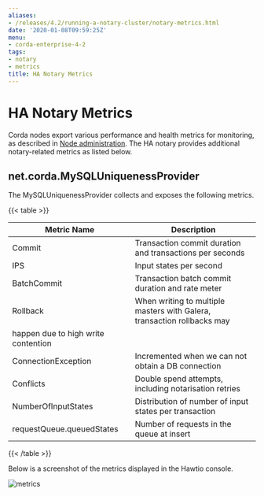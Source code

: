 ```yaml
---
aliases:
- /releases/4.2/running-a-notary-cluster/notary-metrics.html
date: '2020-01-08T09:59:25Z'
menu:
- corda-enterprise-4-2
tags:
- notary
- metrics
title: HA Notary Metrics
---
```



# HA Notary Metrics

Corda nodes export various performance and health metrics for monitoring, as
described in [Node administration](../node-administration.md). The HA notary provides additional
notary-related metrics as listed below.


## net.corda.MySQLUniquenessProvider

The MySQLUniquenessProvider collects and exposes the following metrics.


{{< table >}}

|Metric Name|Description|
|-----------------------------|------------------------------------------------------------------------------|
|Commit|Transaction commit duration and transactions per seconds|
|IPS|Input states per second|
|BatchCommit|Transaction batch commit duration and rate meter|
|Rollback|When writing to multiple masters with Galera, transaction rollbacks may
happen due to high write contention|
|ConnectionException|Incremented when we can not obtain a DB connection|
|Conflicts|Double spend attempts, including notarisation retries|
|NumberOfInputStates|Distribution of number of input states per transaction|
|requestQueue.queuedStates|Number of requests in the queue at insert|

{{< /table >}}

Below is a screenshot of the metrics displayed in the Hawtio console.

![metrics](running-a-notary-cluster/resources/metrics.png "metrics")
